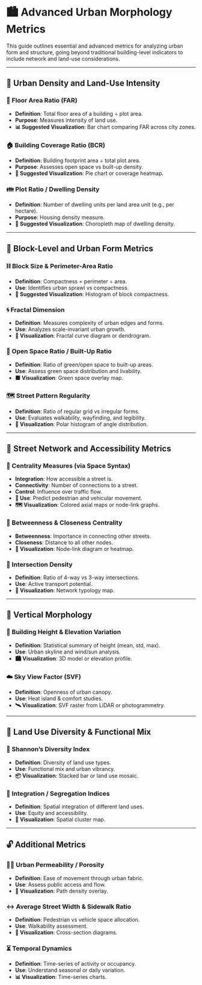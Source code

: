 # 🏙️ Advanced Urban Morphology Metrics

This guide outlines essential and advanced metrics for analyzing urban form and structure, going beyond traditional building-level indicators to include network and land-use considerations.

---

## 🧱 Urban Density and Land-Use Intensity

### 📐 Floor Area Ratio (FAR)

- **Definition**: Total floor area of a building ÷ plot area.  
- **Purpose**: Measures intensity of land use.  
- **📊 Suggested Visualization**: Bar chart comparing FAR across city zones.

### 🏠 Building Coverage Ratio (BCR)

- **Definition**: Building footprint area ÷ total plot area.  
- **Purpose**: Assesses open space vs built-up density.  
- **📐 Suggested Visualization**: Pie chart or coverage heatmap.

### 👪 Plot Ratio / Dwelling Density

- **Definition**: Number of dwelling units per land area unit (e.g., per hectare).  
- **Purpose**: Housing density measure.  
- **📍 Suggested Visualization**: Choropleth map of dwelling density.

---

## 🧭 Block-Level and Urban Form Metrics

### ⛓️ Block Size & Perimeter-Area Ratio

- **Definition**: Compactness = perimeter ÷ area.  
- **Use**: Identifies urban sprawl vs compactness.  
- **📏 Suggested Visualization**: Histogram of block compactness.

### 🌀 Fractal Dimension

- **Definition**: Measures complexity of urban edges and forms.  
- **Use**: Analyzes scale-invariant urban growth.  
- **🔬 Visualization**: Fractal curve diagram or dendrogram.

### 🌿 Open Space Ratio / Built-Up Ratio

- **Definition**: Ratio of green/open space to built-up areas.  
- **Use**: Assess green space distribution and livability.  
- **🟩 Visualization**: Green space overlay map.

### 🗺️ Street Pattern Regularity

- **Definition**: Ratio of regular grid vs irregular forms.  
- **Use**: Evaluates walkability, wayfinding, and legibility.  
- **📐 Visualization**: Polar histogram of angle distribution.

---

## 🔗 Street Network and Accessibility Metrics

### 🧠 Centrality Measures (via Space Syntax)

- **Integration**: How accessible a street is.  
- **Connectivity**: Number of connections to a street.  
- **Control**: Influence over traffic flow.  
- **🏃 Use**: Predict pedestrian and vehicular movement.  
- **🗺️ Visualization**: Colored axial maps or node-link graphs.

### 🔄 Betweenness & Closeness Centrality

- **Betweenness**: Importance in connecting other streets.  
- **Closeness**: Distance to all other nodes.  
- **🚦 Visualization**: Node-link diagram or heatmap.

### 🔀 Intersection Density

- **Definition**: Ratio of 4-way vs 3-way intersections.  
- **Use**: Active transport potential.  
- **📍 Visualization**: Network typology map.

---

## 🏢 Vertical Morphology

### 📏 Building Height & Elevation Variation

- **Definition**: Statistical summary of height (mean, std, max).  
- **Use**: Urban skyline and wind/sun analysis.  
- **🏙️ Visualization**: 3D model or elevation profile.

### ☁️ Sky View Factor (SVF)

- **Definition**: Openness of urban canopy.  
- **Use**: Heat island & comfort studies.  
- **🛰️ Visualization**: SVF raster from LiDAR or photogrammetry.

---

## 🌈 Land Use Diversity & Functional Mix

### 🔄 Shannon’s Diversity Index

- **Definition**: Diversity of land use types.  
- **Use**: Functional mix and urban vibrancy.  
- **📦 Visualization**: Stacked bar or land use mosaic.

### 🧩 Integration / Segregation Indices

- **Definition**: Spatial integration of different land uses.  
- **Use**: Equity and accessibility.  
- **📍 Visualization**: Spatial cluster map.

---

## 🔓 Additional Metrics

### 🚶‍♂️ Urban Permeability / Porosity

- **Definition**: Ease of movement through urban fabric.  
- **Use**: Assess public access and flow.  
- **🧭 Visualization**: Path density overlay.

### ↔️ Average Street Width & Sidewalk Ratio

- **Definition**: Pedestrian vs vehicle space allocation.  
- **Use**: Walkability assessment.  
- **📏 Visualization**: Cross-section diagrams.

### ⏳ Temporal Dynamics

- **Definition**: Time-series of activity or occupancy.  
- **Use**: Understand seasonal or daily variation.  
- **📊 Visualization**: Time-series charts.
